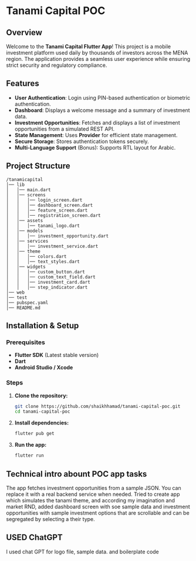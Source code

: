 # Tanami Capital POC

## Overview
Welcome to the **Tanami Capital Flutter App**! This project is a mobile investment platform used daily by thousands of investors across the MENA region. The application provides a seamless user experience while ensuring strict security and regulatory compliance.

## Features
- **User Authentication**: Login using PIN-based authentication or biometric authentication.
- **Dashboard**: Displays a welcome message and a summary of investment data.
- **Investment Opportunities**: Fetches and displays a list of investment opportunities from a simulated REST API.
- **State Management**: Uses **Provider** for efficient state management.
- **Secure Storage**: Stores authentication tokens securely.
- **Multi-Language Support** (Bonus): Supports RTL layout for Arabic.

## Project Structure
```
/tanamicapital
│── lib
│   │── main.dart
│   │── screens
│   │   │── login_screen.dart
│   │   │── dashboard_screen.dart
│   │   │── feature_screen.dart
│   │   │── registration_screen.dart
│   │── assets
│   │   │── tanami_logo.dart
│   │── models
│   │   │── investment_opportunity.dart
│   │── services
│   │   │── investment_service.dart
│   │── theme
│   │   │── colors.dart
│   │   │── text_styles.dart
│   │── widgets
│   │   │── custom_button.dart
│   │   │── custom_text_field.dart
│   │   │── investment_card.dart
│   │   │── step_indicator.dart
│── web
│── test
│── pubspec.yaml
│── README.md
```

## Installation & Setup
### Prerequisites
- **Flutter SDK** (Latest stable version)
- **Dart**
- **Android Studio / Xcode**

### Steps
1. **Clone the repository:**
   ```sh
   git clone https://github.com/shaikhhamad/tanami-capital-poc.git
   cd tanami-capital-poc
   ```

2. **Install dependencies:**
   ```sh
   flutter pub get
   ```

3. **Run the app:**
   ```sh
   flutter run
   ```

## Technical intro abount POC app tasks
The app fetches investment opportunities from a sample JSON. You can replace it with a real backend service when needed. Tried to create app which simulates the tanami theme, and according my imagination and market RND, added dashboard screen with soe sample data and investment opportunities with sample investment options that are scrollable and can be segregated by selecting a their type.

## USED ChatGPT
I used chat GPT for logo file, sample data. and boilerplate code
